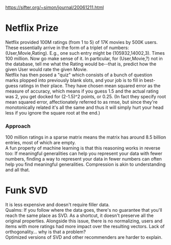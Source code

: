 https://sifter.org/~simon/journal/20061211.html

# Netflix Prize 
Netflix provided 100M ratings (from 1 to 5) of 17K movies by 500K users. These essentially arrive in the form of a triplet of numbers: (User,Movie,Rating). E.g., one such entry might be (105932,14002,3). Times 100 million. Now go make sense of it. In particular, for (User,Movie,?) not in the database, tell me what the Rating would be--that is, predict how the given User would rate the given Movie.  
Netflix has then posed a "quiz" which consists of a bunch of question marks plopped into previously blank slots, and your job is to fill in best-guess ratings in their place. They have chosen mean squared error as the measure of accuracy, which means if you guess 1.5 and the actual rating was 2, you get docked for (2-1.5)^2 points, or 0.25. (In fact they specify root mean squared error, affectionately referred to as rmse, but since they're monotonically related it's all the same and thus it will simply hurt your head less if you ignore the square root at the end.)

### Approach
100 million ratings in a sparse matrix means the matrix has around 8.5 billion entries, most of which are empty.  
A fun property of machine learning is that this reasoning works in reverse too: If meaningful generalities can help you represent your data with fewer numbers, finding a way to represent your data in fewer numbers can often help you find meaningful generalities. Compression is akin to understanding and all that.  

# Funk SVD
It is less expensive and doesn't require filler data.  
Qualms: If you follow where the data goes, there's no guarantee that you'll reach the same place as SVD. As a shortcut, it doesn't preserve all the original properties. Alongside this issue, there is no normalizing, users and items with more ratings had more impact over the resulting vectors. 
Lack of orthogonality... why is that a problem?  
Optimized versions of SVD and other recommenders are harder to explain. 